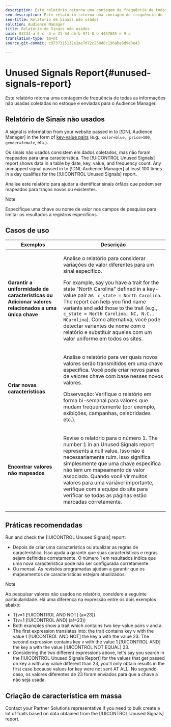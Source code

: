 ```yaml
---
description: Este relatório retorna uma contagem de frequência de todas as informações não usadas coletadas no estoque e enviadas para o Audience Manager.
seo-description: Este relatório retorna uma contagem de frequência de todas as informações não usadas coletadas no estoque e enviadas para o Audience Manager.
seo-title: Relatório de Sinais não usados
solution: Audience Manager
title: Relatório de Sinais não usados
uuid: 04334 a 5 c -3 e 21-44 db-b 971-0 b 4457685 e 9 a
translation-type: tm+mt
source-git-commit: c9737315132e2ae7d72c250d8c196abe8d9e0e43

---
```



# Unused Signals Report{#unused-signals-report}

Este relatório retorna uma contagem de frequência de todas as informações não usadas coletadas no estoque e enviadas para o Audience Manager.

<!-- 

c_unused_signals.xml

 -->

## Relatório de Sinais não usados

A signal is information from your website passed in to [!DNL Audience Manager] in the form of [key-value pairs](../../reference/key-value-pairs-explained.md) (e.g., `color=blue, price>100, gender=female`, etc.).

Os sinais não usados consistem em dados coletados, mas não foram mapeados para uma característica. The [!UICONTROL Unused Signals] report shows data in a table by date, key, value, and frequency count. Any unmapped signal passed in to [!DNL Audience Manager] at least 100 times in a day qualifies for the [!UICONTROL Unused Signals] report.

Analise este relatório para ajudar a identificar sinais órfãos que podem ser mapeados para traços novos ou existentes.

>[!NOTE]
>
>Especifique uma chave ou nome de valor nos campos de pesquisa para limitar os resultados a registros específicos.

## Casos de uso

<table id="table_E5EE0EC078E14EF4B197243488517A2D"> 
 <thead> 
  <tr> 
   <th colname="col1" class="entry"> Exemplos </th> 
   <th colname="col2" class="entry"> Descrição </th> 
  </tr> 
 </thead>
 <tbody> 
  <tr> 
   <td colname="col1"> <p><b>Garantir a uniformidade de características ou Adicionar valores relacionados a uma única chave</b> </p> </td> 
   <td colname="col2"> <p>Analise o relatório para considerar variações de valor diferentes para um sinal específico. </p> <p>For example, say you have a trait for the state "North Carolina" defined in a key-value pair as <code> c_state = North Carolina</code>. The report can help you find name variants and add those to the trait (e.g., <code> c_state = North Carolina, NC, N.C., NCarolina</code>). Como alternativa, você pode detectar variantes de nome com o relatório e substituir aqueles com um valor uniforme em todos os sites. </p> <p> </p> </td> 
  </tr> 
  <tr> 
   <td colname="col1"> <p><b>Criar novas características</b> </p> </td> 
   <td colname="col2"> <p>Analise o relatório para ver quais novos valores serão transmitidos em uma chave específica. Você pode criar novos pares de valores chave com base nesses novos valores. </p> <p> <p>Observação: Verifique o relatório em forma bi-semanal para valores que mudam frequentemente (por exemplo, exibições, campanhas, celebridades etc.). </p> </p> </td> 
  </tr> 
  <tr> 
   <td colname="col1"> <p><b>Encontrar valores não mapeados</b> </p> </td> 
   <td colname="col2"> <p>Revise o relatório para o número 1. The number 1 in an <span class="wintitle"> Unused Signals</span> report represents a null value. Isso não é necessariamente ruim. Isso significa simplesmente que uma chave específica não tem um mapeamento de valor associado. Quando você vir muitos valores para uma variável importante, verifique com a equipe do site para verificar se todas as páginas estão marcadas corretamente. </p> </td> 
  </tr> 
 </tbody> 
</table>

## Práticas recomendadas

Run and check the [!UICONTROL Unused Signals] report:

* Depois de criar uma característica ou atualizar as regras de característica. Isso ajuda a garantir que suas características e regras sejam definidas corretamente. O número 1 em resultados indica que uma nova característica pode não ser configurada corretamente.
* Ou mensal. As revisões programadas ajudam a garantir que os mapeamentos de características estejam atualizados.

>[!NOTE]
>
>Ao pesquisar valores não usados no relatório, considere a seguinte particularidade. Há uma diferença na expressão entre os dois exemplos abaixo:

* T(v=1 [!UICONTROL AND NOT] (a=23))
* T(v=1 [!UICONTROL AND] (a!=23))
* Both examples show a trait which contains two key-value pairs v and a. The first expression translates into: the trait contains key v with the value 1 [!UICONTROL AND NOT] the key a with the value 23. The second expression contains key v with the value 1 [!UICONTROL AND] the key a with the value [!UICONTROL NOT EQUAL] 23.
* Considering the two different expressions above, let&#39;s say you search in the [!UICONTROL Unused Signals Report] for the values that get passed on key a with any value different than 23, you&#39;ll only obtain results in the first case because values for key were not sent AT ALL. No segundo caso, os valores diferentes de 23 foram enviados para que a chave a não seja usada.

## Criação de característica em massa

Contact your Partner Solutions representative if you need to bulk create a lot of traits based on data obtained from the [!UICONTROL Unused Signals] report.
